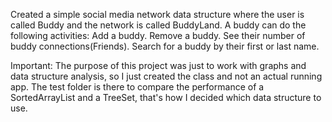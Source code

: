 Created a simple social media network data structure where the user is called Buddy and the network is called BuddyLand.
A buddy can do the following activities:
  Add a buddy.
  Remove a buddy.
  See their number of buddy connections(Friends).
  Search for a buddy by their first or last name.


Important: 
The purpose of this project was just to work with graphs and data structure analysis, so I just created the class and not an actual running app.
The test folder is there to compare the performance of a SortedArrayList and a TreeSet, that's how I decided which data structure to use.
